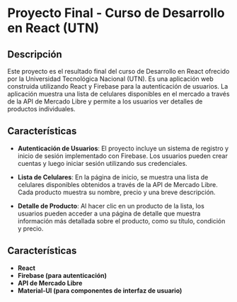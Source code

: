 # Proyecto Final - Curso de Desarrollo en React (UTN)

## Descripción

Este proyecto es el resultado final del curso de Desarrollo en React ofrecido por la Universidad Tecnológica Nacional (UTN). Es una aplicación web construida utilizando React y Firebase para la autenticación de usuarios. La aplicación muestra una lista de celulares disponibles en el mercado a través de la API de Mercado Libre y permite a los usuarios ver detalles de productos individuales.

## Características

- **Autenticación de Usuarios**: El proyecto incluye un sistema de registro y inicio de sesión implementado con Firebase. Los usuarios pueden crear cuentas y luego iniciar sesión utilizando sus credenciales.

- **Lista de Celulares**: En la página de inicio, se muestra una lista de celulares disponibles obtenidos a través de la API de Mercado Libre. Cada producto muestra su nombre, precio y una breve descripción.

- **Detalle de Producto**: Al hacer clic en un producto de la lista, los usuarios pueden acceder a una página de detalle que muestra información más detallada sobre el producto, como su título, condición y precio.

## Características
- **React**
- **Firebase (para autenticación)**
- **API de Mercado Libre**
- **Material-UI (para componentes de interfaz de usuario)**